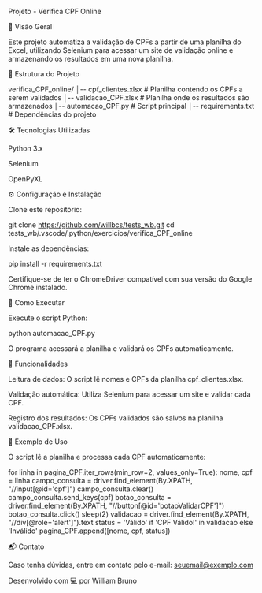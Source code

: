 Projeto - Verifica CPF Online

📌 Visão Geral

Este projeto automatiza a validação de CPFs a partir de uma planilha do Excel, utilizando Selenium para acessar um site de validação online e armazenando os resultados em uma nova planilha.

📂 Estrutura do Projeto

verifica_CPF_online/
│-- cpf_clientes.xlsx  # Planilha contendo os CPFs a serem validados
│-- validacao_CPF.xlsx  # Planilha onde os resultados são armazenados
│-- automacao_CPF.py  # Script principal
│-- requirements.txt  # Dependências do projeto

🛠️ Tecnologias Utilizadas

Python 3.x

Selenium

OpenPyXL

⚙️ Configuração e Instalação

Clone este repositório:

git clone https://github.com/willbcs/tests_wb.git
cd tests_wb/.vscode/.python/exercicios/verifica_CPF_online

Instale as dependências:

pip install -r requirements.txt

Certifique-se de ter o ChromeDriver compatível com sua versão do Google Chrome instalado.

🚀 Como Executar

Execute o script Python:

python automacao_CPF.py

O programa acessará a planilha e validará os CPFs automaticamente.

📌 Funcionalidades

Leitura de dados: O script lê nomes e CPFs da planilha cpf_clientes.xlsx.

Validação automática: Utiliza Selenium para acessar um site e validar cada CPF.

Registro dos resultados: Os CPFs validados são salvos na planilha validacao_CPF.xlsx.

📄 Exemplo de Uso

O script lê a planilha e processa cada CPF automaticamente:

for linha in pagina_CPF.iter_rows(min_row=2, values_only=True):
    nome, cpf = linha
    campo_consulta = driver.find_element(By.XPATH, "//input[@id='cpf']")
    campo_consulta.clear()
    campo_consulta.send_keys(cpf)
    botao_consulta = driver.find_element(By.XPATH, "//button[@id='botaoValidarCPF']")
    botao_consulta.click()
    sleep(2)
    validacao = driver.find_element(By.XPATH, "//div[@role='alert']").text
    status = 'Válido' if 'CPF Válido!' in validacao else 'Inválido'
    pagina_CPF.append([nome, cpf, status])

📬 Contato

Caso tenha dúvidas, entre em contato pelo e-mail: seuemail@exemplo.com

Desenvolvido com 💻 por William Bruno

